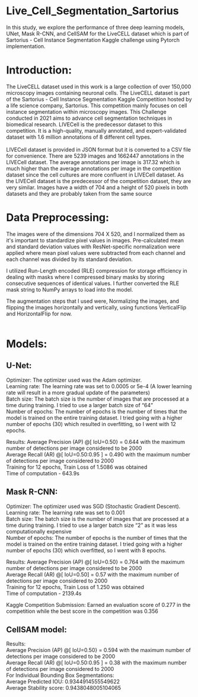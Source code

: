 # Live_Cell_Segmentation_Sartorius
In this study, we explore the performance of three deep learning models, UNet, Mask R-CNN, and CellSAM for the LiveCELL dataset which is part of Sartorius - Cell Instance Segmentation Kaggle challenge using Pytorch implementation. 

# Introduction:
The LiveCELL dataset used in this work is a large collection of over 150,000 microscopy images containing neuronal cells. The LiveCELL dataset is part of the Sartorius - Cell Instance Segmentation Kaggle Competition hosted by a life science company, Sartorius. This competition mainly focuses on cell instance segmentation within microscopy images. This Challenge conducted in 2021 aims to advance cell segmentation techniques in biomedical research. 
LIVECell is the predecessor dataset to this competition. It is a high-quality, manually annotated, and expert-validated dataset with 1.6 million annotations of 8 different cell types.<br/><br/> LIVECell dataset is provided in JSON format but it is converted to a CSV file for convenience. 
There are 5239 images and 1662447 annotations in the LIVECell dataset. The average annotations per image is 317.32 which is much higher than the average annotations per image in the competition dataset since the cell cultures are more confluent in LIVECell dataset.
As the LIVECell dataset is the predecessor of the competition dataset, they are very similar. Images have a width of 704 and a height of 520 pixels in both datasets and they are probably taken from the same source

# Data Preprocessing:  

The images were of the dimensions 704 X 520, and I  normalized them as it's important to standardize pixel values in images. Pre-calculated mean and standard deviation values with ResNet-specific normalization were applied where mean pixel values were subtracted from each channel and each channel was divided by its standard deviation. <br/>

I utilized Run-Length encoded (RLE) compression for storage efficiency in dealing with masks where I compressed binary masks by storing consecutive sequences of identical values. I further converted the RLE mask string to NumPy arrays to load into the model.<br/>

The augmentation steps that I used were, Normalizing the images, and flipping the images horizontally and vertically, using functions VerticalFlip and HorizontalFlip for now. <br/><br/>

# Models:

## U-Net:

Optimizer: The optimizer used was the Adam optimizer. <br/>
Learning rate: The learning rate was set to 0.0005 or 5e-4 (A lower learning rate will result in a more gradual update of the parameters)<br/>
Batch size: The batch size is the number of images that are processed at a time during training. I tried to use a larger batch size of “64” <br/>
Number of epochs: The number of epochs is the number of times that the model is trained on the entire training dataset. I tried going with a higher number of epochs (30)  which resulted in overfitting, so I went with 12 epochs. <br/>

Results: 
Average Precision (AP) @[ IoU=0.50} = 0.644 with the maximum number of detections per image considered to be 2000 <br/>
Average Recall (AR) @[ IoU=0.50:0.95 ] = 0.490 with the maximum number of detections per image considered to 2000 <br/>
Training for 12 epochs, Train Loss of 1.5086 was obtained<br/>
Time of computation - 643.9s<br/>

## Mask R-CNN:

Optimizer: The optimizer used was SGD (Stochastic Gradient Descent). <br/>
Learning rate: The learning rate was set to 0.001 <br/>
Batch size: The batch size is the number of images that are processed at a time during training. I tried to use a larger batch size “2” as it was less computationally expensive <br/>
Number of epochs: The number of epochs is the number of times that the model is trained on the entire training dataset. I tried going with a higher number of epochs (30)  which overfitted, so I went with 8 epochs. <br/>

Results: 
Average Precision (AP) @[ IoU=0.50} = 0.764 with the maximum number of detections per image considered to be 2000 <br/>
Average Recall (AR) @[ IoU=0.50] = 0.57 with the maximum number of detections per image considered to 2000 <br/>
Training for 12 epochs, Train Loss of 1.250 was obtained <br/>
Time of computation - 2139.4s  <br/>

Kaggle Competition Submission:
Earned an evaluation score of 0.277 in the competition while the best score in the competition was 0.356 <br/>

## CellSAM model:

Results:<br/>
Average Precision (AP) @[ IoU=0.50} = 0.594 with the maximum number of detections per image considered to be 2000 <br/>
Average Recall (AR) @[ IoU=0.50:0.95 ] = 0.38 with the maximum number of detections per image considered to 2000 <br/>
For Individual Bounding Box Segmentations:<br/>
Average Predicted IOU:  0.9344914555549622<br/>
Average Stability score:  0.9438048005104065<br/>

